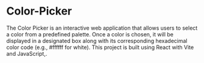 # Color-Picker
The Color Picker is an interactive web application that allows users to select a color from a predefined palette. Once a color is chosen, it will be displayed in a designated box along with its corresponding hexadecimal color code (e.g., #ffffff for white). This project is built using React with Vite and JavaScript,.
